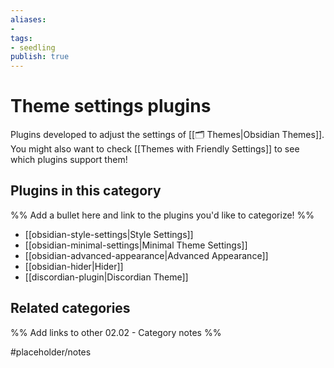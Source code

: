 ```yaml
---
aliases:
- 
tags: 
- seedling 
publish: true
---
```



# Theme settings plugins

Plugins developed to adjust the settings of [[🗂️ Themes|Obsidian Themes]].  You might also want to check [[Themes with Friendly Settings]] to see which plugins support them!

## Plugins in this category

%% Add a bullet here and link to the plugins you'd like to categorize! %%

- [[obsidian-style-settings|Style Settings]]
- [[obsidian-minimal-settings|Minimal Theme Settings]]
- [[obsidian-advanced-appearance|Advanced Appearance]]
- [[obsidian-hider|Hider]]
- [[discordian-plugin|Discordian Theme]]

## Related categories

%% Add links to other 02.02 - Category notes %%

#placeholder/notes
